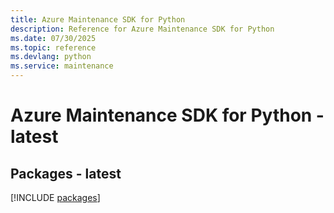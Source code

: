 ```yaml
---
title: Azure Maintenance SDK for Python
description: Reference for Azure Maintenance SDK for Python
ms.date: 07/30/2025
ms.topic: reference
ms.devlang: python
ms.service: maintenance
---
```

# Azure Maintenance SDK for Python - latest
## Packages - latest
[!INCLUDE [packages](maintenance-index.md)]